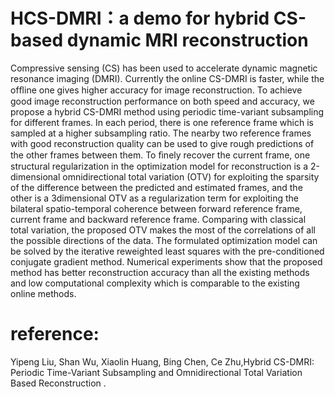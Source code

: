 ﻿# HCS-DMRI：a demo for hybrid CS-based dynamic MRI reconstruction 
Compressive sensing (CS) has been used to accelerate dynamic magnetic resonance imaging (DMRI). Currently the online CS-DMRI is faster, while the ofﬂine one gives higher accuracy for image reconstruction. To achieve good image reconstruction performance on both speed and accuracy, we propose a hybrid CS-DMRI method using periodic time-variant subsampling for different frames. In each period, there is one reference frame which is sampled at a higher subsampling ratio. The nearby two reference frames with good reconstruction quality can be used to give rough predictions of the other frames between them. To ﬁnely recover the current frame, one structural regularization in the optimization model for reconstruction is a 2-dimensional omnidirectional total variation (OTV) for exploiting the sparsity of the difference between the predicted and estimated frames, and the other is a 3dimensional OTV as a regularization term for exploiting the bilateral spatio-temporal coherence between forward reference frame, current frame and backward reference frame. Comparing with classical total variation, the proposed OTV makes the most of the correlations of all the possible directions of the data. The formulated optimization model can be solved by the iterative reweighted least squares with the pre-conditioned conjugate gradient method. Numerical experiments show that the proposed method has better reconstruction accuracy than all the existing methods and low computational complexity which is comparable to the existing online methods.
# reference:
 Yipeng Liu, Shan Wu, Xiaolin Huang, Bing Chen, Ce Zhu,Hybrid CS-DMRI: Periodic Time-Variant Subsampling and Omnidirectional Total Variation Based Reconstruction .
